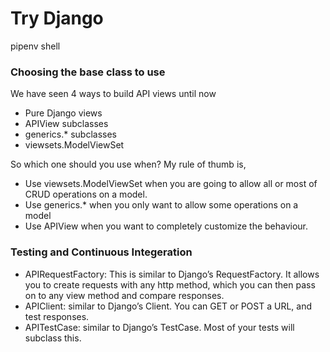 # Try Django

pipenv shell

### Choosing the base class to use

We have seen 4 ways to build API views until now
* Pure Django views
* APIView subclasses
* generics.* subclasses
* viewsets.ModelViewSet

So which one should you use when? My rule of thumb is,
* Use viewsets.ModelViewSet when you are going to allow all or most of CRUD operations on a model.
* Use generics.* when you only want to allow some operations on a model
* Use APIView when you want to completely customize the behaviour.


### Testing and Continuous Integeration
* APIRequestFactory: This is similar to Django’s RequestFactory. It allows you to create requests
with any http method, which you can then pass on to any view method and compare responses.
* APIClient: similar to Django’s Client. You can GET or POST a URL, and test responses.
* APITestCase: similar to Django’s TestCase. Most of your tests will subclass this.